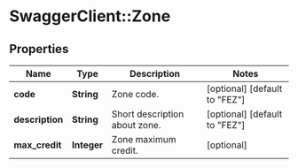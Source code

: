# SwaggerClient::Zone

## Properties
Name | Type | Description | Notes
------------ | ------------- | ------------- | -------------
**code** | **String** | Zone code. | [optional] [default to &quot;FEZ&quot;]
**description** | **String** | Short description about zone. | [optional] [default to &quot;FEZ&quot;]
**max_credit** | **Integer** | Zone maximum credit. | [optional] 



